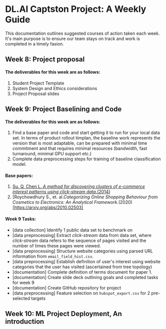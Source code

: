 # DL.AI Captston Project: A Weekly Guide
This documentation outlines suggested courses of action taken each week. It's main purpose is to ensure our team stays on track 
and work is completed in a timely fasion.

## Week 8: Project proposal ##
#### The deliverables for this week are as follows: ####
1. Student Project Template
2. System Design and Ethics considerations
3. Project Proposal slides

## Week 9: Project Baselining and Code ##
#### The deliverables for this week are as follows: #### 
1. Find a base paper and code and start getting it to run for your local data set. In terms of product rollout timplan, the baseline work represents 
the version that is most adaptable, can be prepared with minimal time commitment and that requires minimal resources (bandwidth, fast turnaround, minimal GPU support etc.)
2. Complete data preprocessing steps for training of baseline classification model. 

#### Base papers: #### 
1. [Su. Q, Chen L. *A method for discovering clusters of e-commerce interest patterns using click-stream data.*(2014)](https://www.sciencedirect.com/science/article/abs/pii/S1567422314000726?via%3Dihub)
2. [Roychowdhury S., et. al.*Categorizing Online Shopping Behaviour from Cosmetics to Electronics: An Analytical Framework.*(2020)[https://arxiv.org/abs/2010.02503]

#### Week 9 Tasks: ####
* [data collection] Identify 1 public data set to benchmark on
* [data preprocessing] Extract *click-stream* data from data set, where *click-stream* data refers to the sequence of pages visited and the number of times these pages were viewed.
* [data preprocessing] Structure website categories using parsed URL information from `email_field_hist.csv`.
* [data preprocessing] Establish definition of user's interest using website categories that the user has visited (ascertained from tree topology) 
* [documentation] Complete definition of terms document for paper 1.
* [documentation] Create slide deck outlining goals and completed tasks for week 9
* [documentation] Create GitHub repository for project 
* [data preprocessing] Feature selection on `hubspot_export.csv` for 2 pre-selected targets


## Week 10: ML Project Deployment, An introduction ##
